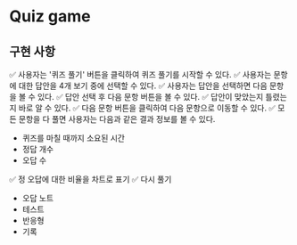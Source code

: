 # Quiz game

## 구현 사항

✅ 사용자는 '퀴즈 풀기' 버튼을 클릭하여 퀴즈 풀기를 시작할 수 있다.
✅ 사용자는 문항에 대한 답안을 4개 보기 중에 선택할 수 있다.
✅ 사용자는 답안을 선택하면 다음 문항을 볼 수 있다.
✅ 답안 선택 후 다음 문항 버튼을 볼 수 있다.
✅ 답안이 맞았는지 틀렸는지 바로 알 수 있다.
✅ 다음 문항 버튼을 클릭하여 다음 문항으로 이동할 수 있다.
✅ 모든 문항을 다 풀면 사용자는 다음과 같은 결과 정보를 볼 수 있다.

- 퀴즈를 마칠 때까지 소요된 시간
- 정답 개수
- 오답 수

✅ 정 오답에 대한 비율을 차트로 표기
✅ 다시 풀기

- 오답 노트
- 테스트
- 반응형
- 기록
